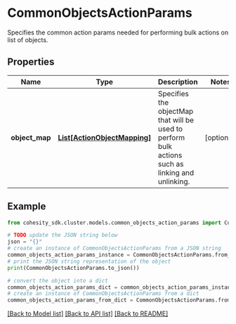 # CommonObjectsActionParams

Specifies the common action params needed for performing bulk actions on list of objects.

## Properties

Name | Type | Description | Notes
------------ | ------------- | ------------- | -------------
**object_map** | [**List[ActionObjectMapping]**](ActionObjectMapping.md) | Specifies the objectMap that will be used to perform bulk actions such as linking and unlinking. | [optional] 

## Example

```python
from cohesity_sdk.cluster.models.common_objects_action_params import CommonObjectsActionParams

# TODO update the JSON string below
json = "{}"
# create an instance of CommonObjectsActionParams from a JSON string
common_objects_action_params_instance = CommonObjectsActionParams.from_json(json)
# print the JSON string representation of the object
print(CommonObjectsActionParams.to_json())

# convert the object into a dict
common_objects_action_params_dict = common_objects_action_params_instance.to_dict()
# create an instance of CommonObjectsActionParams from a dict
common_objects_action_params_from_dict = CommonObjectsActionParams.from_dict(common_objects_action_params_dict)
```
[[Back to Model list]](../README.md#documentation-for-models) [[Back to API list]](../README.md#documentation-for-api-endpoints) [[Back to README]](../README.md)


